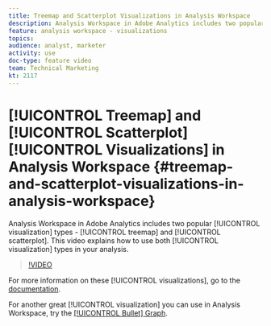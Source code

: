 ```yaml
---
title: Treemap and Scatterplot Visualizations in Analysis Workspace
description: Analysis Workspace in Adobe Analytics includes two popular visualization types - treemap and scatterplot. This video explains how to use both visualization types in your analysis.
feature: analysis workspace - visualizations
topics: 
audience: analyst, marketer
activity: use
doc-type: feature video
team: Technical Marketing
kt: 2117
---
```


# [!UICONTROL Treemap] and [!UICONTROL Scatterplot] [!UICONTROL Visualizations] in Analysis Workspace {#treemap-and-scatterplot-visualizations-in-analysis-workspace}

Analysis Workspace in Adobe Analytics includes two popular [!UICONTROL visualization] types - [!UICONTROL treemap] and [!UICONTROL scatterplot]. This video explains how to use both [!UICONTROL visualization] types in your analysis.

>[!VIDEO](https://video.tv.adobe.com/v/23988/?quality=12)

For more information on these [!UICONTROL visualizations], go to the [documentation](https://marketing.adobe.com/resources/help/en_US/analytics/analysis-workspace/treemap.html).

For another great [!UICONTROL visualization] you can use in Analysis Workspace, try the [[!UICONTROL Bullet] Graph](https://helpx.adobe.com/analytics/kt/using/bullet-graph-viz-analysis-workspace-feature-video-use.html).
